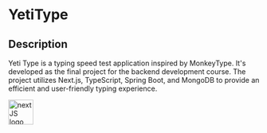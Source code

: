 # YetiType

## Description

Yeti Type is a typing speed test application inspired by MonkeyType. It's developed as the final project for the backend development course. The project utilizes Next.js, TypeScript, Spring Boot, and MongoDB to provide an efficient and user-friendly typing experience.

<img src="https://www.svgrepo.com/show/369457/nextjs.svg" alt="nextJS logo" width="50" />
